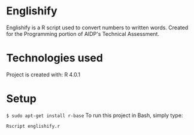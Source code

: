 # Englishify
Englishify is a R script used to convert numbers to written words.
Created for the Programming portion of AIDP's Technical Assessment.

# Technologies used
Project is created with:
R 4.0.1

# Setup

`$ sudo apt-get install r-base`
To run this project in Bash, simply type:

`Rscript englishify.r`
